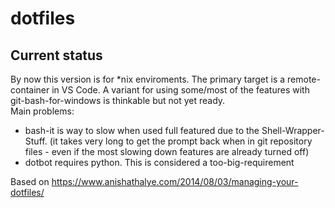 # dotfiles

## Current status
By now this version is for *nix enviroments. The primary target is a remote-container in VS Code.
A variant for using some/most of the features with git-bash-for-windows is thinkable but not yet ready.  
Main problems:
- bash-it is way to slow when used full featured due to the Shell-Wrapper-Stuff. (it takes very long to get the prompt back when in git repository files - even if the most slowing down features are already turned off)
- dotbot requires python. This is considered a too-big-requirement


Based on https://www.anishathalye.com/2014/08/03/managing-your-dotfiles/
